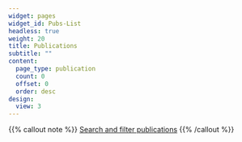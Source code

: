 ```yaml
---
widget: pages
widget_id: Pubs-List
headless: true
weight: 20
title: Publications
subtitle: ""
content:
  page_type: publication
  count: 0
  offset: 0
  order: desc
design:
  view: 3
---
```

{{% callout note %}}
[Search and filter publications](./publication/)
{{% /callout %}}

